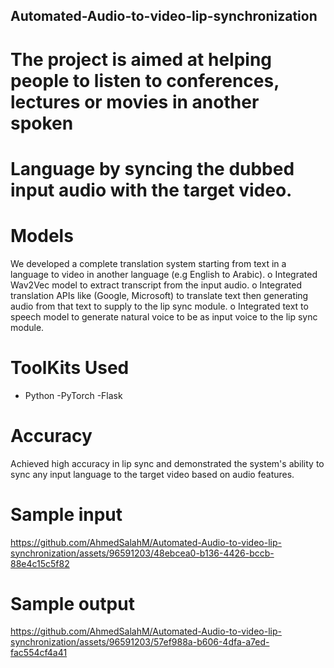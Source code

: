 ## Automated-Audio-to-video-lip-synchronization
# The project is aimed at helping people to listen to conferences, lectures or movies in another spoken 
# Language by syncing the dubbed input audio with the target video.
#  Models
We developed a complete translation system starting from text in a language to video in another 
 language (e.g English to Arabic).
 o Integrated Wav2Vec model to extract transcript from the input audio.
 o Integrated translation APIs like (Google, Microsoft) to translate text then generating audio from 
 that text to supply to the lip sync module.
 o Integrated text to speech model to generate natural voice to be as input voice to the lip sync 
 module.
# ToolKits Used
- Python -PyTorch -Flask

# Accuracy
Achieved high accuracy in lip sync and demonstrated the system's ability to sync any input language to 
    the target video based on audio features.

# Sample input
https://github.com/AhmedSalahM/Automated-Audio-to-video-lip-synchronization/assets/96591203/48ebcea0-b136-4426-bccb-88e4c15c5f82
# Sample output
https://github.com/AhmedSalahM/Automated-Audio-to-video-lip-synchronization/assets/96591203/57ef988a-b606-4dfa-a7ed-fac554cf4a41
